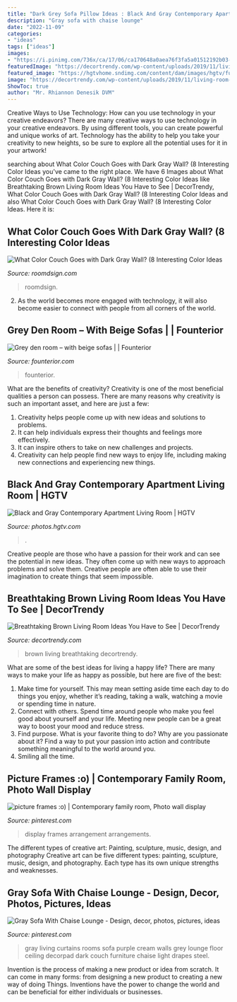 ```yaml
---
title: "Dark Grey Sofa Pillow Ideas : Black And Gray Contemporary Apartment Living Room"
description: "Gray sofa with chaise lounge"
date: "2022-11-09"
categories:
- "ideas"
tags: ["ideas"]
images:
- "https://i.pinimg.com/736x/ca/17/06/ca170648a0aea76f3fa5a01512192b03--photo-arrangement-picture-arrangements.jpg"
featuredImage: "https://decortrendy.com/wp-content/uploads/2019/11/living-room-brown-ideas.jpg"
featured_image: "https://hgtvhome.sndimg.com/content/dam/images/hgtv/fullset/2014/5/23/0/DP_Preston-Lee-gray-contemporary-masculine-living-room_h.jpg.rend.hgtvcom.616.462.suffix/1401383322119.jpeg"
image: "https://decortrendy.com/wp-content/uploads/2019/11/living-room-brown-ideas.jpg"
ShowToc: true
author: "Mr. Rhiannon Denesik DVM"
---
```



Creative Ways to Use Technology: How can you use technology in your creative endeavors?
There are many creative ways to use technology in your creative endeavors. By using different tools, you can create powerful and unique works of art. Technology has the ability to help you take your creativity to new heights, so be sure to explore all the potential uses for it in your artwork!

	

		
searching about What Color Couch Goes with Dark Gray Wall? (8 Interesting Color Ideas you've came to the right place. We have 6 Images about What Color Couch Goes with Dark Gray Wall? (8 Interesting Color Ideas like Breathtaking Brown Living Room Ideas You Have to See | DecorTrendy, What Color Couch Goes with Dark Gray Wall? (8 Interesting Color Ideas and also What Color Couch Goes with Dark Gray Wall? (8 Interesting Color Ideas. Here it is:
		
    
## What Color Couch Goes With Dark Gray Wall? (8 Interesting Color Ideas

<img loading=lazy src="https://roomdsign.com/wp-content/uploads/2021/03/what-color-couch-goes-with-dark-gray-wall.jpg" onerror="this.onerror=null;this.src='https://tse1.mm.bing.net/th?id=OIP.km6JrUkA106Rn0LkTlfXdgHaEK&amp;pid=15.1';" alt="What Color Couch Goes with Dark Gray Wall? (8 Interesting Color Ideas">

_Source: roomdsign.com_

>roomdsign. 

	

2. As the world becomes more engaged with technology, it will also become easier to connect with people from all corners of the world. 

    
## Grey Den Room – With Beige Sofas | | Founterior

<img loading=lazy src="https://founterior.com/wp-content/uploads/2015/01/Grey-den-room-with-beige-sofas-882x586.jpg" onerror="this.onerror=null;this.src='https://tse3.mm.bing.net/th?id=OIP.OBn8Aj2BZs972FtTB7p-QQHaE6&amp;pid=15.1';" alt="Grey den room – with beige sofas | | Founterior">

_Source: founterior.com_

>founterior. 

	

What are the benefits of creativity?
Creativity is one of the most beneficial qualities a person can possess. There are many reasons why creativity is such an important asset, and here are just a few: 
1. Creativity helps people come up with new ideas and solutions to problems. 
2. It can help individuals express their thoughts and feelings more effectively.
3. It can inspire others to take on new challenges and projects.
4. Creativity can help people find new ways to enjoy life, including making new connections and experiencing new things.

    
## Black And Gray Contemporary Apartment Living Room | HGTV

<img loading=lazy src="https://hgtvhome.sndimg.com/content/dam/images/hgtv/fullset/2014/5/23/0/DP_Preston-Lee-gray-contemporary-masculine-living-room_h.jpg.rend.hgtvcom.616.462.suffix/1401383322119.jpeg" onerror="this.onerror=null;this.src='https://tse3.mm.bing.net/th?id=OIP.05Er5h9aLOug4VRzVld4MQHaFj&amp;pid=15.1';" alt="Black and Gray Contemporary Apartment Living Room | HGTV">

_Source: photos.hgtv.com_

>. 

	

Creative people are those who have a passion for their work and can see the potential in new ideas. They often come up with new ways to approach problems and solve them. Creative people are often able to use their imagination to create things that seem impossible.

    
## Breathtaking Brown Living Room Ideas You Have To See | DecorTrendy

<img loading=lazy src="https://decortrendy.com/wp-content/uploads/2019/11/living-room-brown-ideas.jpg" onerror="this.onerror=null;this.src='https://tse2.mm.bing.net/th?id=OIP.IrpARlyRztDTz9PkTfOvgQHaFz&amp;pid=15.1';" alt="Breathtaking Brown Living Room Ideas You Have to See | DecorTrendy">

_Source: decortrendy.com_

>brown living breathtaking decortrendy. 

	

What are some of the best ideas for living a happy life?
There are many ways to make your life as happy as possible, but here are five of the best: 
1. Make time for yourself. This may mean setting aside time each day to do things you enjoy, whether it’s reading, taking a walk, watching a movie or spending time in nature. 
2. Connect with others. Spend time around people who make you feel good about yourself and your life. Meeting new people can be a great way to boost your mood and reduce stress. 
3. Find purpose. What is your favorite thing to do? Why are you passionate about it? Find a way to put your passion into action and contribute something meaningful to the world around you. 
4. Smiling all the time.

    
## Picture Frames :o) | Contemporary Family Room, Photo Wall Display

<img loading=lazy src="https://i.pinimg.com/736x/ca/17/06/ca170648a0aea76f3fa5a01512192b03--photo-arrangement-picture-arrangements.jpg" onerror="this.onerror=null;this.src='https://tse4.mm.bing.net/th?id=OIP.Nvz7cDbFS7Qj81ju7WZGmAHaKL&amp;pid=15.1';" alt="picture frames :o) | Contemporary family room, Photo wall display">

_Source: pinterest.com_

>display frames arrangement arrangements. 

	

The different types of creative art: Painting, sculpture, music, design, and photography
Creative art can be five different types: painting, sculpture, music, design, and photography. Each type has its own unique strengths and weaknesses.

    
## Gray Sofa With Chaise Lounge - Design, Decor, Photos, Pictures, Ideas

<img loading=lazy src="https://i.pinimg.com/736x/30/21/c7/3021c704786e13a978ad81a8246c81de--purple-living-rooms-living-room-gray.jpg" onerror="this.onerror=null;this.src='https://tse3.mm.bing.net/th?id=OIP.X9KQoI1oQMGyZS6KHRaxcwAAAA&amp;pid=15.1';" alt="Gray Sofa With Chaise Lounge - Design, decor, photos, pictures, ideas">

_Source: pinterest.com_

>gray living curtains rooms sofa purple cream walls grey lounge floor ceiling decorpad dark couch furniture chaise light drapes steel. 

	

Invention is the process of making a new product or idea from scratch. It can come in many forms: from designing a new product to creating a new way of doing Things. Inventions have the power to change the world and can be beneficial for either individuals or businesses.

